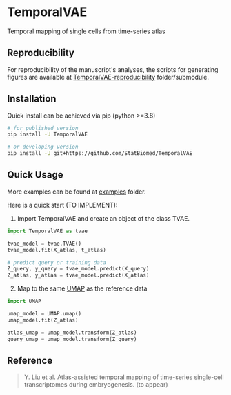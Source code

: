 # TemporalVAE
Temporal mapping of single cells from time-series atlas

## Reproducibility
For reproducibility of the manuscript's analyses, the scripts for generating figures are available at [TemporalVAE-reproducibility](./TemporalVAE-reproducibility) folder/submodule.


## Installation

Quick install can be achieved via pip (python >=3.8)

```bash
# for published version
pip install -U TemporalVAE

# or developing version
pip install -U git+https://github.com/StatBiomed/TemporalVAE
```

## Quick Usage

More examples can be found at [examples](./examples) folder. 


Here is a quick start (TO IMPLEMENT):

1. Import TemporalVAE and create an object of the class TVAE.

```python
import TemporalVAE as tvae

tvae_model = tvae.TVAE()
tvae_model.fit(X_atlas, t_atlas)

# predict query or training data
Z_query, y_query = tvae_model.predict(X_query)
Z_atlas, y_atlas = tvae_model.predict(X_atlas)
```

2. Map to the same 
   [UMAP](https://umap-learn.readthedocs.io/en/latest/api.html#umap.umap_.UMAP) 
   as the reference data

```python
import UMAP

umap_model = UMAP.umap()
umap_model.fit(Z_atlas)

atlas_umap = umap_model.transform(Z_atlas)
query_umap = umap_model.transform(Z_query)
```


## Reference

> Y. Liu et al. Atlas-assisted temporal mapping of time-series single-cell transcriptomes during embryogenesis. (to appear)

